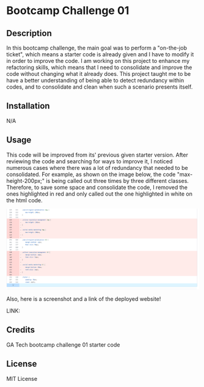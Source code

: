 # Bootcamp Challenge 01

## Description

In this bootcamp challenge, the main goal was to perform a "on-the-job ticket", which means a starter code is already given and I have to modify it in order
to improve the code. I am working on this project to enhance my refactoring skills, which means that I need to consolidate and improve the code without changing what it already does. This project taught me to be have a better understanding of being able to detect redundancy within codes, and to consolidate and clean when such a 
scenario presents itself.

## Installation

N/A

## Usage

This code will be improved from its' previous given starter version. After reviewing the code and searching for ways to improve it, I noticed numerous cases where there was a lot of redundancy that needed to be consolidated. For example, as shown on the image below, the code "max-height-200px;" is being called out three times by three different classes. Therefore, to save some space and consolidate the code, I removed the ones highlighted in red and only called out the one highlighted in white on the html code.

![alt text](assets/images/challenge-01-01.png)

Also, here is a screenshot and a link of the deployed website!

LINK:

## Credits

GA Tech bootcamp challenge 01 starter code

## License

MIT License
